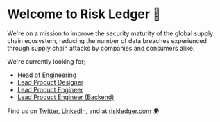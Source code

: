# Welcome to Risk Ledger 👋

We're on a mission to improve the security maturity of the global supply chain ecosystem, reducing the number of data breaches experienced through supply chain attacks by companies and consumers alike.

We're currently looking for;
  - [Head of Engineering](https://riskledger.com/jobs?gh_jid=4257530101)
  - [Lead Product Designer](https://riskledger.com/jobs?gh_jid=4305375101)
  - [Lead Product Engineer](https://riskledger.com/jobs?gh_jid=4291142101)
  - [Lead Product Engineer (Backend)](https://riskledger.com/jobs?gh_jid=4291638101)

Find us on [Twitter](https://twitter.com/riskledger), [LinkedIn](https://www.linkedin.com/company/risk-ledger), and at [riskledger.com](https://riskledger.com) 🌍 
